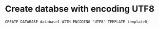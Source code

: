 # Create databse with encoding UTF8

```
CREATE DATABASE database1 WITH ENCODING 'UTF8' TEMPLATE template0;
```
